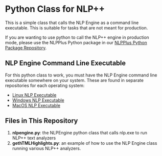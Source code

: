 # Python Class for NLP++

This is a simple class that calls the NLP Engine as a command line executable. This is suitable for tasks that are not meant for production.

If you are wanting to use python to call the NLP++ engine in production mode, please use the NLPPlus Python package in our [NLPPlus Python Package Repository](https://github.com/VisualText/py-package-nlpengine).

## NLP Engine Command Line Executable
For this python class to work, you must have the NLP Engine command line executable somewhere on your system. These are found in separate repositories for each operating system:

* [Linux NLP Executable](https://github.com/VisualText/nlp-engine-linux)
* [Windows NLP Executable](https://github.com/VisualText/nlp-engine-windows)
* [MacOS NLP Executable](https://github.com/VisualText/nlp-engine-mac)

## Files in This Repository

1. **nlpengine.py**: the NLPEngine python class that calls nlp.exe to run NLP++ text analyzers
2. **gethTMLHighlights.py**: an example of how to use the NLP Engine class running various NLP++ analyzers.
